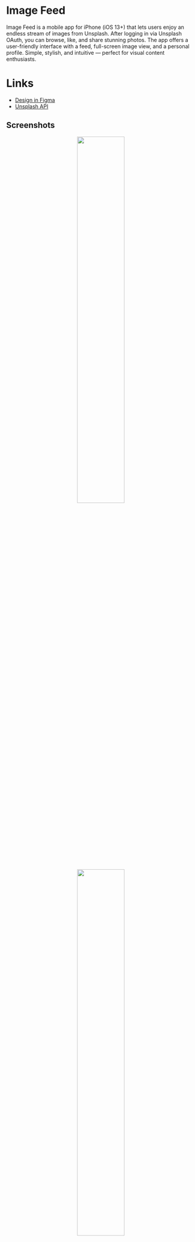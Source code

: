 # Image Feed

Image Feed is a mobile app for iPhone (iOS 13+) that lets users enjoy an endless stream of images from Unsplash. After logging in via Unsplash OAuth, you can browse, like, and share stunning photos. The app offers a user-friendly interface with a feed, full-screen image view, and a personal profile. Simple, stylish, and intuitive — perfect for visual content enthusiasts.

# Links

- [Design in Figma](https://clck.ru/38ddGT)
- [Unsplash API](https://unsplash.com/documentation)

## Screenshots

<p align="center">
    <img src="Images/Feed.png" width=50%/>
    <img src="Images/Single.png" width=50%/>
</p>

<p align="left">
    <img src="Images/Auth.png" width=30%/>
    <img src="Images/AuthWebView.png" width=30%/>
   <img src="Images/Profile.png" width=30%/>
</p>

# Purpose and Goals of the Application

The multi-page application is designed for viewing images via the Unsplash API.

Goals of the application:
- View an infinite feed of images from Unsplash Editorial.
- View brief information from a user’s profile.

# Brief Description of the Application

- The application requires authorization via Unsplash OAuth.
- The main screen consists of an image feed. Users can browse it, add images to favorites, and remove them from favorites.
- Users can view each image individually and share links to them outside the application.
- Users have a profile with favorite images and brief user information.
- The application has two versions: basic and extended. The extended version includes a favorites mechanic and the ability to like photos when viewing them in full-screen mode.

# Non-Functional Requirements

## Technical Requirements

1. Authorization is implemented via Unsplash OAuth and a POST request to obtain an Auth Token.
2. The feed is implemented using `UITableView`.
3. The application uses `UIImageView`, `UIButton`, `UILabel`, `TabBarController`, `NavigationController`, `NavigationBar`, `UITableView`, and `UITableViewCell`.
4. The application must support iPhone devices with iOS 13 or higher, and only portrait mode is supported.
5. All fonts in the application are system fonts; no additional downloads are required. In Interface Builder, this is the "System" font from the dropdown list, and in code, it’s [`systemFont(ofSize:weight:)`](https://developer.apple.com/documentation/uikit/uifont/1619027-systemfont). In iOS versions 13–16, the system font is `SF Pro`, but this may change in future versions.

# Functional Requirements

## Authorization via OAuth

To access the application, the user must log in via OAuth.

**The authorization screen includes:**
1. Application logo
2. "Login" button

**Algorithms and available actions:**
1. Upon launching the application, the user sees a splash screen.
2. After the application loads, the authorization screen appears.
   1. Clicking the "Login" button opens a browser on the Unsplash authorization page.
      1. Clicking "Login" in the browser closes it, and a loading screen appears in the app.
      2. If Unsplash OAuth authorization is not configured, clicking the login button does nothing.
      3. If Unsplash OAuth authorization is incorrectly configured, the user cannot log into the app.
      4. If the login attempt fails, a modal window with an error message appears.
         1. Clicking "OK" returns the user to the authorization screen.
      5. If authorization is successful, the browser closes, and the app opens the feed screen.

## Viewing the Feed

In the feed, users can browse images, view individual images, and add them to favorites.

**The feed screen includes:**
1. Image card:
   1. Like button
   2. Upload date of the photo
2. Tab bar for navigation between the feed and profile.

**Algorithms and available actions:**
1. The feed screen opens by default after logging into the app.
2. The feed contains images from Unsplash Editorial.
3. Users can scroll up and down to browse the feed.
   1. If an image hasn’t loaded yet, a system loader is displayed.
   2. If an image cannot be loaded, a placeholder is shown instead.
4. Clicking the Like button (grey heart) allows the user to like an image. A loader appears after clicking:
   1. If the request is successful, the loader disappears, and the button changes to a red heart (Liked state).
   2. If the request fails, a modal window with the error "Try again" appears.
5. Users can unlike an image by clicking the Like button (red heart) again. A loader appears:
   1. If the request is successful, the loader disappears, and the button changes back to a grey heart.
   2. If the request fails, a modal window with the error "Try again" appears.
6. Clicking an image card enlarges it to the phone’s boundaries, transitioning to the full-screen image view (see "Viewing Image in Full Screen" section).
7. Clicking the profile icon allows the user to go to their profile.
8. Users can switch between the feed and profile screens using the tab bar.

## Viewing Image in Full Screen

From the feed, users can view an image in full screen and share it.

**The screen includes:**
1. Enlarged image filling the phone’s boundaries.
2. Back button to return to the previous screen.
3. Button to download the image or share it.

**Algorithms and available actions:**
1. When opening an image in full screen, the user sees it stretched to the screen’s boundaries, centered.
   1. If the image cannot be loaded or displayed, a placeholder is shown.
   2. If no response is received for the request, a system alert with an error appears.
2. Clicking the Back button returns the user to the feed screen.
3. Using gestures, users can move, zoom, and rotate the image. The image stays in the selected position.
   1. If gestures for zooming or rotating are not configured, these actions are unavailable.
4. Clicking the Share button opens a system menu where the user can download or share the image.
   1. After completing the action, the menu disappears.
   2. The user can close the menu by swiping down or clicking the close button.
   3. If the system menu is not configured for the "download or share" button, it won’t appear.

## Viewing User Profile

Users can visit their profile to view profile data or log out.

**The profile screen includes:**
1. Profile data:
   1. User photo
   2. Name and username
   3. Bio/about information
2. Logout button
3. Tab bar

**Algorithms and available actions:**
1. Profile data is loaded from the Unsplash profile. Profile data cannot be edited in the app.
   1. If profile data isn’t retrieved from Unsplash, a placeholder is shown instead of the avatar, and the username/name are not displayed.
2. Clicking the Logout button allows the user to log out. A system alert appears to confirm logout.
   1. If the user clicks "Yes," they are logged out, and the authorization screen appears.
      1. If the "Yes" button actions are misconfigured, the user isn’t logged out but still goes to the authorization screen.
   2. If the user clicks "No," they return to the profile screen.
   3. If the alert isn’t configured, clicking Logout does nothing, and the user cannot log out.
3. Users can switch between the feed and profile screens using the tab bar.
